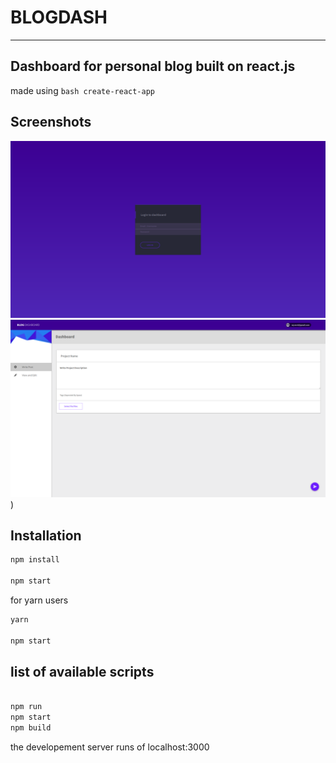 # BLOGDASH

-------------

## Dashboard for personal blog built on react.js

made using ```bash create-react-app ```

## Screenshots

![login-page](https://raw.githubusercontent.com/mrinalraj/BlogDash/master/screenshots/login.png)
![dashboard](https://raw.githubusercontent.com/mrinalraj/BlogDash/master/screenshots/dash.png))

## Installation

```bash 
npm install

npm start

```

for yarn users

```bash
yarn

npm start

```

## list of available scripts

```bash

npm run
npm start 
npm build 

```
the developement server runs of localhost:3000